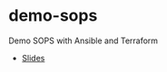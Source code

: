 # demo-sops

Demo SOPS with Ansible and Terraform

* [Slides](https://docs.google.com/presentation/d/1QazWYg8cglP2bYBfqXZ4SQ-oDYNHMRbwLmv-nrV-dG0/edit?usp=sharing) 
